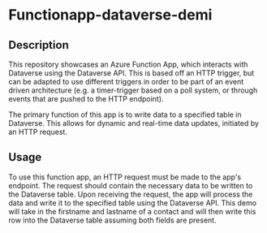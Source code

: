 # Functionapp-dataverse-demi

## Description

This repository showcases an Azure Function App, which interacts with Dataverse using the Dataverse API. This is based off an HTTP trigger, but can be adapted to use different triggers in order to be part of an event driven architecture (e.g. a timer-trigger based on a poll system, or through events that are pushed to the HTTP endpoint). 

The primary function of this app is to write data to a specified table in Dataverse. This allows for dynamic and real-time data updates, initiated by an HTTP request. 

## Usage

To use this function app, an HTTP request must be made to the app's endpoint. The request should contain the necessary data to be written to the Dataverse table. Upon receiving the request, the app will process the data and write it to the specified table using the Dataverse API. This demo will take in the firstname and lastname of a contact and will then write this row into the Dataverse table assuming both fields are present. 
